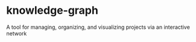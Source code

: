 # knowledge-graph
A tool for managing, organizing, and visualizing projects via an interactive network
